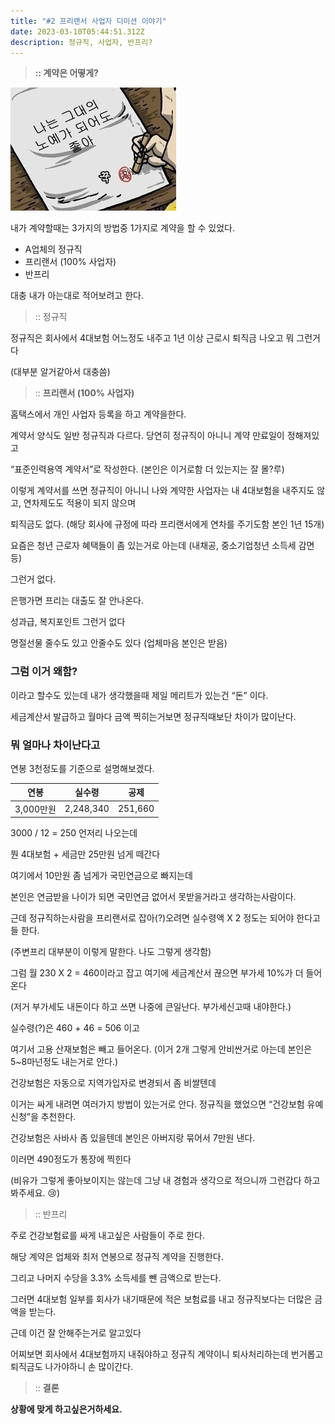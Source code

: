 ```yaml
---
title: "#2 프리랜서 사업자 디미션 이야기"
date: 2023-03-10T05:44:51.312Z
description: 정규직, 사업자, 반프리?
---
```

> **:: 계약은 어떻게?**



![](f8c6c260-a201-4d64-a475-d6ec6e7c26aa.jpeg)

내가 계약할때는 3가지의 방법중 1가지로 계약을 할 수 있었다.

* A업체의 정규직
* 프리랜서 (100% 사업자)
* 반프리 



대충 내가 아는대로 적어보려고 한다.



> :: 정규직

정규직은 회사에서 4대보험 어느정도 내주고 1년 이상 근로시 퇴직금 나오고 뭐 그런거다

(대부분 알거같아서 대충씀)



> :: **프리랜서 (100% 사업자)**

홈택스에서 개인 사업자 등록을 하고 계약을한다. 

계약서 양식도 일반 정규직과 다르다. 당연히 정규직이 아니니 계약 만료일이 정해져있고

“표준인력용역 계약서”로 작성한다. (본인은 이거로함 더 있는지는 잘 몰?루)

이렇게 계약서를 쓰면 정규직이 아니니 나와 계약한 사업자는 내 4대보험을 내주지도 않고, 연차제도도 적용이 되지 않으며

퇴직금도 없다. (해당 회사에 규정에 따라 프리랜서에게 연차를 주기도함 본인 1년 15개)

요즘은 청년 근로자 혜택들이 좀 있는거로 아는데 (내채공, 중소기업청년 소득세 감면 등)

그런거 없다.

은행가면 프리는 대출도 잘 안나온다.

성과급, 복지포인트 그런거 없다

명절선물 줄수도 있고 안줄수도 있다 (업체마음 본인은 받음) 



### 그럼 이거 왜함?



이라고 할수도 있는데 내가 생각했을때 제일 메리트가 있는건 “돈” 이다.

세금계산서 발급하고 월마다 금액 찍히는거보면 정규직때보단 차이가 많이난다. 



### 뭐 얼마나 차이난다고



연봉 3천정도를 기준으로 설명해보겠다.

| 연봉      | 실수령       | 공제      |
| ------- | --------- | ------- |
| 3,000만원 | 2,248,340 | 251,660 |



3000 / 12 = 250 언저리 나오는데

뭔 4대보험 + 세금만 25만원 넘게 떼간다

여기에서 10만원 좀 넘게가 국민연금으로 빠지는데

본인은 연금받을 나이가 되면 국민연금 없어서 못받을거라고 생각하는사람이다. 



근데 정규직하는사람을 프리랜서로 잡아(?)오려면 실수령액 X 2 정도는 되어야 한다고들 한다.

(주변프리 대부분이 이렇게 말한다. 나도 그렇게 생각함)

그럼 월 230 X 2 = 460이라고 잡고 여기에 세금계산서 끊으면 부가세 10%가 더 들어온다

(저거 부가세도 내돈이다 하고 쓰면 나중에 큰일난다. 부가세신고때 내야한다.)

실수령(?)은 460 + 46 = 506 이고

여기서 고용 산재보험은 빼고 들어온다. (이거 2개 그렇게 안비싼거로 아는데 본인은 5~8마넌정도 내는거로 안다.)

건강보험은 자동으로 지역가입자로 변경되서 좀 비쌀텐데

이거는 싸게 내려면 여러가지 방법이 있는거로 안다. 정규직을 했었으면 “건강보험 유예신청”을 추천한다.

건강보험은 사바사 좀 있을텐데 본인은 아버지랑 묶어서 7만원 낸다.



이러면 490정도가 통장에 찍힌다

(비유가 그렇게 좋아보이지는 않는데 그냥 내 경험과 생각으로 적으니까 그런갑다 하고 봐주세요. 😢)



> :: 반프리

주로 건강보험료를 싸게 내고싶은 사람들이 주로 한다.

해당 계약은 업체와 최저 연봉으로 정규직 계약을 진행한다.

그리고 나머지 수당을 3.3% 소득세를 뺀 금액으로 받는다.



그러면 4대보험 일부를 회사가 내기때문에 적은 보험료를 내고 정규직보다는 더많은 금액을 받는다.



근데 이건 잘 안해주는거로 알고있다 

어찌보면 회사에서 4대보험까지 내줘야하고 정규직 계약이니 퇴사처리하는데 번거롭고 퇴직금도 나가야하니 손 많이간다.



> :: **결론**



**상황에 맞게 하고싶은거하세요.**